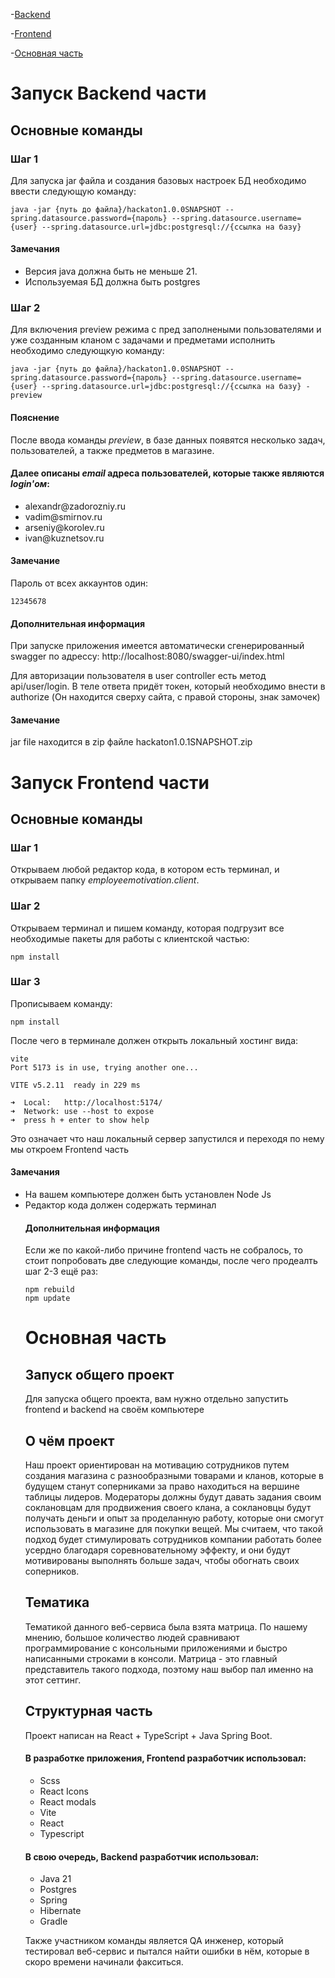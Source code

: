 -[Backend](#запуск-backend-части)

-[Frontend](#запуск-frontend-части)

-[Основная часть](#основная-часть)

# Запуск Backend части

## Основные команды

### Шаг 1

Для запуска jar файла и создания базовых настроек БД необходимо ввести следующую команду:

```
java -jar {путь до файла}/hackaton1.0.0SNAPSHOT --spring.datasource.password={пароль} --spring.datasource.username={user} --spring.datasource.url=jdbc:postgresql://{ссылка на базу}
```

#### Замечания

<ul>
<li>Версия java должна быть не меньше 21.</li>
<li>Используемая БД должна быть postgres</li>
</ul>

### Шаг 2

Для включения preview режима с пред заполнеными пользователями и уже созданным кланом с задачами и предметами исполнить необходимо следующкую команду:

```
java -jar {путь до файла}/hackaton1.0.0SNAPSHOT --spring.datasource.password={пароль} --spring.datasource.username={user} --spring.datasource.url=jdbc:postgresql://{ссылка на базу} -preview
```

#### Пояснение

После ввода команды <i>preview</i>, в базе данных появятся несколько задач, пользователей, а также предметов в магазине.

#### Далее описаны <i>email</i> адреса пользователей, которые также являются <i>login'ом</i>:

<ul>
<li>alexandr@zadorozniy.ru</li>
<li>vadim@smirnov.ru</li>
<li>arseniy@korolev.ru</li>
<li>ivan@kuznetsov.ru</li>
</ul>

#### Замечание

Пароль от всех аккаунтов один: 
```
12345678
```

#### Дополнительная информация

При запуске приложения имеется автоматически сгенерированный swagger по адрессу: http://localhost:8080/swagger-ui/index.html

Для авторизации пользователя в user controller есть метод api/user/login.
В теле ответа придёт токен, который необходимо внести в authorize (Он находится сверху сайта, с правой стороны, знак замочек)

#### Замечание

jar file находится в zip файле hackaton1.0.1SNAPSHOT.zip

# Запуск Frontend части

## Основные команды

### Шаг 1

Открываем любой редактор кода, в котором есть терминал, и открываем папку <i>employeemotivation.client</i>.

### Шаг 2

Открываем терминал и пишем команду, которая подгрузит все необходимые пакеты для работы с клиентской частью:

```
npm install
```

### Шаг 3

Прописываем команду:

```
npm install
```

После чего в терминале должен открыть локальный хостинг вида:

```
vite
Port 5173 is in use, trying another one...

VITE v5.2.11  ready in 229 ms

➜  Local:   http://localhost:5174/
➜  Network: use --host to expose
➜  press h + enter to show help
```

Это означает что наш локальный сервер запустился и переходя по нему мы откроем Frontend часть

#### Замечания

<ul>
<li>На вашем компьютере должен быть установлен Node Js
<li>Редактор кода должен содержать терминал

#### Дополнительная информация

Если же по какой-либо причине frontend часть не собралось, то стоит попробовать две следующие команды, после чего продеалть шаг 2-3 ещё раз:

```
npm rebuild
npm update
```

# Основная часть

## Запуск общего проект

Для запуска общего проекта, вам нужно отдельно запустить frontend и backend на своём компьютере

## О чём проект

Наш проект ориентирован на мотивацию сотрудников путем создания магазина с разнообразными товарами и кланов, которые в будущем станут соперниками за право находиться на вершине таблицы лидеров. Модераторы должны будут давать задания своим соклановцам для продвижения своего клана, а соклановцы будут получать деньги и опыт за проделанную работу, которые они смогут использовать в магазине для покупки вещей. Мы считаем, что такой подход будет стимулировать сотрудников компании работать более усердно благодаря соревновательному эффекту, и они будут мотивированы выполнять больше задач, чтобы обогнать своих соперников.

## Тематика

Тематикой данного веб-сервиса была взята матрица. По нашему мнению, большое количество людей сравнивают программирование с консольными приложениями и быстро написанными строками в консоли. Матрица - это главный представитель такого подхода, поэтому наш выбор пал именно на этот сеттинг.

## Структурная часть

Проект написан на React + TypeScript + Java Spring Boot.
#### В разработке приложения, Frontend разработчик использовал:

<ul>
<li> Scss
<li> React Icons
<li> React modals
<li> Vite
<li> React
<li> Typescript
</ul>

#### В свою очередь, Backend разработчик использовал:


<ul>
<li> Java 21
<li> Postgres
<li> Spring
<li> Hibernate
<li> Gradle
</ul>

Также участником команды является QA инженер, который тестировал веб-сервис и пытался найти ошибки в нём, которые в скоро времени начинали факситься.
